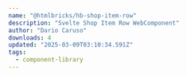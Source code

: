 ```yaml
---
name: "@htmlbricks/hb-shop-item-row"
description: "Svelte Shop Item Row WebComponent"
author: "Dario Caruso"
downloads: 4
updated: "2025-03-09T03:10:34.591Z"
tags: 
  - component-library
---
```

